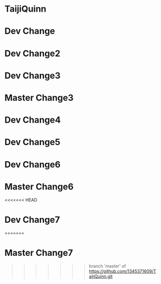 # TaijiQuinn

# Dev Change

# Dev Change2

# Dev Change3

# Master Change3

# Dev Change4

# Dev Change5


# Dev Change6

# Master Change6

<<<<<<< HEAD
# Dev Change7

=======
# Master Change7
>>>>>>> branch 'master' of https://github.com/1345371609/TaijiQuinn.git
